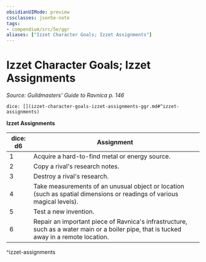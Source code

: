 ```yaml
---
obsidianUIMode: preview
cssclasses: json5e-note
tags:
- compendium/src/5e/ggr
aliases: ["Izzet Character Goals; Izzet Assignments"]
---
```

# Izzet Character Goals; Izzet Assignments
*Source: Guildmasters' Guide to Ravnica p. 146* 

`dice: [](izzet-character-goals-izzet-assignments-ggr.md#^izzet-assignments)`

**Izzet Assignments**

| dice: d6 | Assignment |
|----------|------------|
| 1 | Acquire a hard-to-find metal or energy source. |
| 2 | Copy a rival's research notes. |
| 3 | Destroy a rival's research. |
| 4 | Take measurements of an unusual object or location (such as spatial dimensions or readings of various magical levels). |
| 5 | Test a new invention. |
| 6 | Repair an important piece of Ravnica's infrastructure, such as a water main or a boiler pipe, that is tucked away in a remote location. |
^izzet-assignments